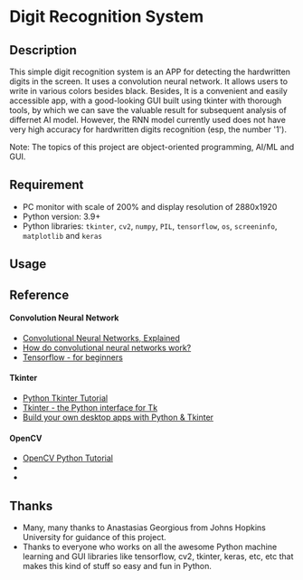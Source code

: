 # Digit Recognition System

## Description

This simple digit recognition system is an APP for detecting the hardwritten digits in the screen. It uses a convolution neural network. It allows users to write in various colors besides black. Besides, It is a convenient and easily accessible app, with a good-looking GUI built using tkinter with thorough tools, by which we can save the valuable result for subsequent analysis of differnet AI model. However, the RNN model currently used does not have very high accuracy for hardwritten digits recognition (esp, the number '1').

Note: The topics of this project are object-oriented programming, AI/ML and GUI.

## Requirement

* PC monitor with scale of 200% and display resolution of 2880x1920
* Python version: 3.9+
* Python libraries: `tkinter`, `cv2`, `numpy`, `PIL`, `tensorflow`, `os`, `screeninfo`, `matplotlib` and `keras`

## Usage


## Reference

#### Convolution Neural Network
* [Convolutional Neural Networks, Explained](https://towardsdatascience.com/convolutional-neural-networks-explained-9cc5188c4939)
* [How do convolutional neural networks work?](https://www.ibm.com/topics/convolutional-neural-networks)
* [Tensorflow - for beginners](https://www.tensorflow.org/tutorials)

#### Tkinter
* [Python Tkinter Tutorial](https://www.geeksforgeeks.org/python-tkinter-tutorial/?ref=lbp)
* [Tkinter - the Python interface for Tk](https://python-course.eu/tkinter/)
* [Build your own desktop apps with Python & Tkinter](https://www.pythonguis.com/tkinter-tutorial/#tkinter-getting-started)

#### OpenCV
* [OpenCV Python Tutorial](https://www.geeksforgeeks.org/opencv-python-tutorial/?ref=lbp)
* []()
* []()

## Thanks

* Many, many thanks to Anastasias Georgious from Johns Hopkins University for guidance of this project.
* Thanks to everyone who works on all the awesome Python machine learning and GUI libraries like tensorflow, cv2, tkinter, keras, etc, etc that makes this kind of stuff so easy and fun in Python.
